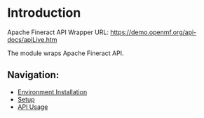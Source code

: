 # Introduction

Apache Fineract API Wrapper
URL: https://demo.openmf.org/api-docs/apiLive.htm

The module wraps Apache Fineract API. 

## Navigation:

* [Environment Installation](./docs/api/environment/environment.md)
* [Setup](./docs/api/setup/setup.md)
* [API Usage](./docs/api/usage/usage.index.md)








